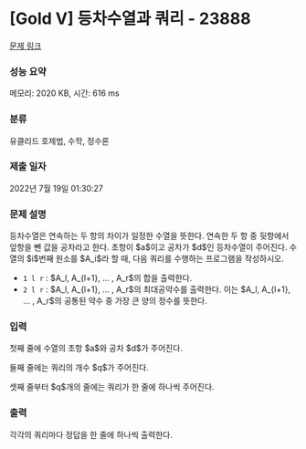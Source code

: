 # [Gold V] 등차수열과 쿼리 - 23888 

[문제 링크](https://www.acmicpc.net/problem/23888) 

### 성능 요약

메모리: 2020 KB, 시간: 616 ms

### 분류

유클리드 호제법, 수학, 정수론

### 제출 일자

2022년 7월 19일 01:30:27

### 문제 설명

<p>등차수열은 연속하는 두 항의 차이가 일정한 수열을 뜻한다. 연속한 두 항 중 뒷항에서 앞항을 뺀 값을 공차라고 한다. 초항이 $a$이고 공차가 $d$인 등차수열이 주어진다. 수열의 $i$번째 원소를 $A_i$라 할 때, 다음 쿼리를 수행하는 프로그램을 작성하시오.</p>

<ul>
	<li><code>1 l r</code> : $A_l, A_{l+1}, ... , A_r$의 합을 출력한다.</li>
	<li><code>2 l r</code> : $A_l, A_{l+1}, ... , A_r$의 최대공약수를 출력한다. 이는 $A_l, A_{l+1}, ... , A_r$의 공통된 약수 중 가장 큰 양의 정수를 뜻한다.</li>
</ul>

### 입력 

 <p>첫째 줄에 수열의 초항 $a$와 공차 $d$가 주어진다.</p>

<p>둘째 줄에는 쿼리의 개수 $q$가 주어진다.</p>

<p>셋째 줄부터 $q$개의 줄에는 쿼리가 한 줄에 하나씩 주어진다.</p>

### 출력 

 <p>각각의 쿼리마다 정답을 한 줄에 하나씩 출력한다.</p>

